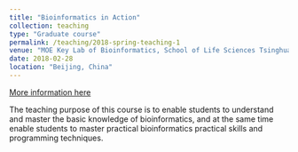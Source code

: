 ```yaml
---
title: "Bioinformatics in Action"
collection: teaching
type: "Graduate course"
permalink: /teaching/2018-spring-teaching-1
venue: "MOE Key Lab of Bioinformatics, School of Life Sciences Tsinghua University"
date: 2018-02-28
location: "Beijing, China"
---
```


[More information here](https://www.ncrnalab.org/courses/)

The teaching purpose of this course is to enable students to understand and master the basic knowledge of bioinformatics, and at the same time enable students to master practical bioinformatics practical skills and programming techniques.
